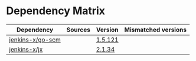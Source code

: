 # Dependency Matrix

Dependency | Sources | Version | Mismatched versions
---------- | ------- | ------- | -------------------
[jenkins-x/go-scm](https://github.com/jenkins-x/go-scm) |  | [1.5.121]() | 
[jenkins-x/jx](https://github.com/jenkins-x/jx) |  | [2.1.34](https://github.com/jenkins-x/jx/releases/tag/v2.1.34) | 
